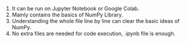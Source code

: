 1. It can be run on Jupyter Notebook or Google Colab.
2. Mainly contains the basics of NumPy Library.
3. Understanding the whole file line by line can clear the basic ideas of NumPy.
4. No extra files are needed for code execution, .ipynb file is enough.
